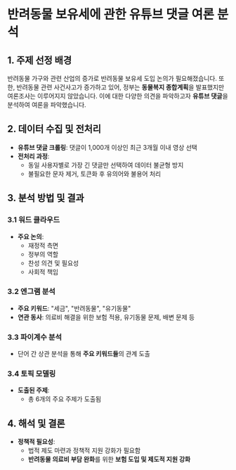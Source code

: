 # 반려동물 보유세에 관한 유튜브 댓글 여론 분석

## 1. 주제 선정 배경

반려동물 가구와 관련 산업의 증가로 반려동물 보유세 도입 논의가 필요해졌습니다. 
또한, 반려동물 관련 사건사고가 증가하고 있어, 정부는 **동물복지 종합계획**을 발표했지만 여론조사는 이루어지지 않았습니다. 
이에 대한 다양한 의견을 파악하고자 **유튜브 댓글**을 분석하여 여론을 파악했습니다.

## 2. 데이터 수집 및 전처리

- **유튜브 댓글 크롤링**: 댓글이 1,000개 이상인 최근 3개월 이내 영상 선택
- **전처리 과정**: 
  - 동일 사용자별로 가장 긴 댓글만 선택하여 데이터 불균형 방지
  - 불필요한 문자 제거, 토큰화 후 유의어와 불용어 처리

## 3. 분석 방법 및 결과

### 3.1 워드 클라우드
- **주요 논의**: 
  - 재정적 측면
  - 정부의 역할
  - 찬성 의견 및 필요성
  - 사회적 책임

### 3.2 엔그램 분석
- **주요 키워드**: "세금", "반려동물", "유기동물"
- **연관 동사**: 의료비 해결을 위한 보험 적용, 유기동물 문제, 배변 문제 등

### 3.3 파이계수 분석
- 단어 간 상관 분석을 통해 **주요 키워드들**의 관계 도출

### 3.4 토픽 모델링
- **도출된 주제**: 
  - 총 6개의 주요 주제가 도출됨

## 4. 해석 및 결론

- **정책적 필요성**: 
  - 법적 제도 마련과 정책적 지원 강화가 필요함
  - **반려동물 의료비 부담 완화**를 위한 **보험 도입 및 제도적 지원 강화**
